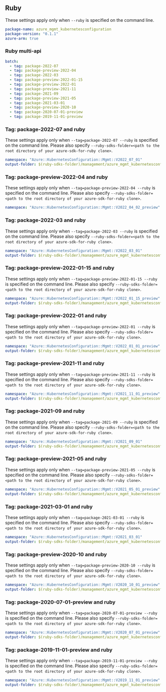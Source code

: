 ## Ruby

These settings apply only when `--ruby` is specified on the command line.

```yaml
package-name: azure_mgmt_kubernetesconfiguration
package-version: "0.1.1"
azure-arm: true
```

### Ruby multi-api

``` yaml $(ruby) && $(multiapi)
batch:
  - tag: package-2022-07
  - tag: package-preview-2022-04
  - tag: package-2022-03
  - tag: package-preview-2022-01-15
  - tag: package-preview-2022-01
  - tag: package-preview-2021-11
  - tag: package-2021-09
  - tag: package-preview-2021-05
  - tag: package-2021-03-01
  - tag: package-preview-2020-10
  - tag: package-2020-07-01-preview
  - tag: package-2019-11-01-preview
```

### Tag: package-2022-07 and ruby

These settings apply only when `--tag=package-2022-07 --ruby` is specified on the command line.
Please also specify `--ruby-sdks-folder=<path to the root directory of your azure-sdk-for-ruby clone>`.

```yaml $(tag) == 'package-2022-07' && $(ruby)
namespace: "Azure::KubernetesConfiguration::Mgmt::V2022_07_01"
output-folder: $(ruby-sdks-folder)/management/azure_mgmt_kubernetesconfiguration/lib
```

### Tag: package-preview-2022-04 and ruby

These settings apply only when `--tag=package-preview-2022-04 --ruby` is specified on the command line.
Please also specify `--ruby-sdks-folder=<path to the root directory of your azure-sdk-for-ruby clone>`.

```yaml $(tag) == 'package-preview-2022-04' && $(ruby)
namespace: "Azure::KubernetesConfiguration::Mgmt::V2022_04_02_preview"
```

### Tag: package-2022-03 and ruby

These settings apply only when `--tag=package-2022-03 --ruby` is specified on the command line.
Please also specify `--ruby-sdks-folder=<path to the root directory of your azure-sdk-for-ruby clone>`.

```yaml $(tag) == 'package-2022-03' && $(ruby)
namespace: "Azure::KubernetesConfiguration::Mgmt::V2022_03_01"
output-folder: $(ruby-sdks-folder)/management/azure_mgmt_kubernetesconfiguration/lib
```

### Tag: package-preview-2022-01-15 and ruby

These settings apply only when `--tag=package-preview-2022-01-15 --ruby` is specified on the command line.
Please also specify `--ruby-sdks-folder=<path to the root directory of your azure-sdk-for-ruby clone>`.

```yaml $(tag) == 'package-preview-2022-01-15' && $(ruby)
namespace: "Azure::KubernetesConfiguration::Mgmt::V2022_01_15_preview"
output-folder: $(ruby-sdks-folder)/management/azure_mgmt_kubernetesconfiguration/lib
```

### Tag: package-preview-2022-01 and ruby

These settings apply only when `--tag=package-preview-2022-01 --ruby` is specified on the command line.
Please also specify `--ruby-sdks-folder=<path to the root directory of your azure-sdk-for-ruby clone>`.

```yaml $(tag) == 'package-preview-2022-01' && $(ruby)
namespace: "Azure::KubernetesConfiguration::Mgmt::V2022_01_01_preview"
output-folder: $(ruby-sdks-folder)/management/azure_mgmt_kubernetesconfiguration/lib
```

### Tag: package-preview-2021-11 and ruby

These settings apply only when `--tag=package-preview-2021-11 --ruby` is specified on the command line.
Please also specify `--ruby-sdks-folder=<path to the root directory of your azure-sdk-for-ruby clone>`.

```yaml $(tag) == 'package-preview-2021-11' && $(ruby)
namespace: "Azure::KubernetesConfiguration::Mgmt::V2021_11_01_preview"
output-folder: $(ruby-sdks-folder)/management/azure_mgmt_kubernetesconfiguration/lib
```

### Tag: package-2021-09 and ruby

These settings apply only when `--tag=package-2021-09 --ruby` is specified on the command line.
Please also specify `--ruby-sdks-folder=<path to the root directory of your azure-sdk-for-ruby clone>`.

```yaml $(tag) == 'package-2021-09' && $(ruby)
namespace: "Azure::KubernetesConfiguration::Mgmt::V2021_09_01"
output-folder: $(ruby-sdks-folder)/management/azure_mgmt_kubernetesconfiguration/lib
```

### Tag: package-preview-2021-05 and ruby

These settings apply only when `--tag=package-preview-2021-05 --ruby` is specified on the command line.
Please also specify `--ruby-sdks-folder=<path to the root directory of your azure-sdk-for-ruby clone>`.

```yaml $(tag) == 'package-preview-2021-05' && $(ruby)
namespace: "Azure::KubernetesConfiguration::Mgmt::V2021_05_01_preview"
output-folder: $(ruby-sdks-folder)/management/azure_mgmt_kubernetesconfiguration/lib
```

### Tag: package-2021-03-01 and ruby

These settings apply only when `--tag=package-2021-03-01 --ruby` is specified on the command line.
Please also specify `--ruby-sdks-folder=<path to the root directory of your azure-sdk-for-ruby clone>`.

```yaml $(tag) == 'package-2021-03-01' && $(ruby)
namespace: "Azure::KubernetesConfiguration::Mgmt::V2021_03_01"
output-folder: $(ruby-sdks-folder)/management/azure_mgmt_kubernetesconfiguration/lib
```

### Tag: package-preview-2020-10 and ruby

These settings apply only when `--tag=package-preview-2020-10 --ruby` is specified on the command line.
Please also specify `--ruby-sdks-folder=<path to the root directory of your azure-sdk-for-ruby clone>`.

```yaml $(tag) == 'package-preview-2020-10' && $(ruby)
namespace: "Azure::KubernetesConfiguration::Mgmt::V2020_10_01_preview"
output-folder: $(ruby-sdks-folder)/management/azure_mgmt_kubernetesconfiguration/lib
```

### Tag: package-2020-07-01-preview and ruby

These settings apply only when `--tag=package-2020-07-01-preview --ruby` is specified on the command line.
Please also specify `--ruby-sdks-folder=<path to the root directory of your azure-sdk-for-ruby clone>`.

```yaml $(tag) == 'package-2020-07-01-preview' && $(ruby)
namespace: "Azure::KubernetesConfiguration::Mgmt::V2020_07_01_preview"
output-folder: $(ruby-sdks-folder)/management/azure_mgmt_kubernetesconfiguration/lib
```

### Tag: package-2019-11-01-preview and ruby

These settings apply only when `--tag=package-2019-11-01-preview --ruby` is specified on the command line.
Please also specify `--ruby-sdks-folder=<path to the root directory of your azure-sdk-for-ruby clone>`.

```yaml $(tag) == 'package-2019-11-01-preview' && $(ruby)
namespace: "Azure::KubernetesConfiguration::Mgmt::V2019_11_01_preview"
output-folder: $(ruby-sdks-folder)/management/azure_mgmt_kubernetesconfiguration/lib
```

